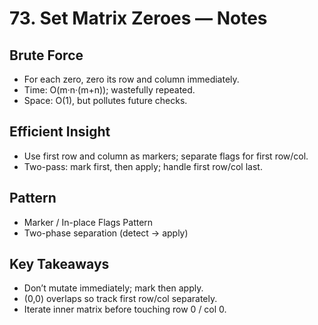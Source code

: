 # 73. Set Matrix Zeroes — Notes

## Brute Force
- For each zero, zero its row and column immediately.  
- Time: O(m·n·(m+n)); wastefully repeated.  
- Space: O(1), but pollutes future checks.

## Efficient Insight
- Use first row and column as markers; separate flags for first row/col.  
- Two-pass: mark first, then apply; handle first row/col last.

## Pattern
- Marker / In-place Flags Pattern  
- Two-phase separation (detect → apply)

## Key Takeaways
- Don’t mutate immediately; mark then apply.  
- (0,0) overlaps so track first row/col separately.  
- Iterate inner matrix before touching row 0 / col 0.

